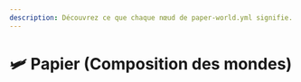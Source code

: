 ```yaml
---
description: Découvrez ce que chaque nœud de paper-world.yml signifie.
---
```


# 🛩️ Papier (Composition des mondes)
